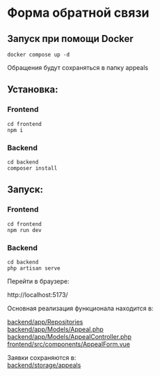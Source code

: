 # Форма обратной связи

## Запуск при помощи Docker

```
docker compose up -d
```

Обращения будут сохраняться в папку appeals

## Установка:

### Frontend
```
cd frontend 
npm i
```

### Backend
```
cd backend
composer install
```

## Запуск:

### Frontend
```
cd frontend 
npm run dev
```

### Backend
```
cd backend
php artisan serve
```

Перейти в браузере:

http://localhost:5173/

Основная реализация функционала находится в:

[backend/app/Repositories](./backend/app/Repositories)  
[backend/app/Models/Appeal.php](./backend/app/Models/Appeal.php)  
[backend/app/Models/AppealController.php](./backend/app/Models/AppealController.php)  
[frontend/src/components/AppealForm.vue](./frontend/src/components/AppealForm.vue)

Заявки сохраняются в:  
[backend/storage/appeals](./backend/storage/appeals) 
